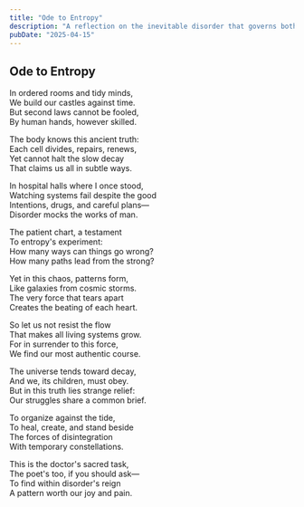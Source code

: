 ```yaml
---
title: "Ode to Entropy"
description: "A reflection on the inevitable disorder that governs both our bodies and the universe."
pubDate: "2025-04-15"
---
```


## Ode to Entropy

In ordered rooms and tidy minds,  
We build our castles against time.  
But second laws cannot be fooled,  
By human hands, however skilled.

The body knows this ancient truth:  
Each cell divides, repairs, renews,  
Yet cannot halt the slow decay  
That claims us all in subtle ways.

In hospital halls where I once stood,  
Watching systems fail despite the good  
Intentions, drugs, and careful plans—  
Disorder mocks the works of man.

The patient chart, a testament  
To entropy's experiment:  
How many ways can things go wrong?  
How many paths lead from the strong?

Yet in this chaos, patterns form,  
Like galaxies from cosmic storms.  
The very force that tears apart  
Creates the beating of each heart.

So let us not resist the flow  
That makes all living systems grow.  
For in surrender to this force,  
We find our most authentic course.

The universe tends toward decay,  
And we, its children, must obey.  
But in this truth lies strange relief:  
Our struggles share a common brief.

To organize against the tide,  
To heal, create, and stand beside  
The forces of disintegration  
With temporary constellations.

This is the doctor's sacred task,  
The poet's too, if you should ask—  
To find within disorder's reign  
A pattern worth our joy and pain. 